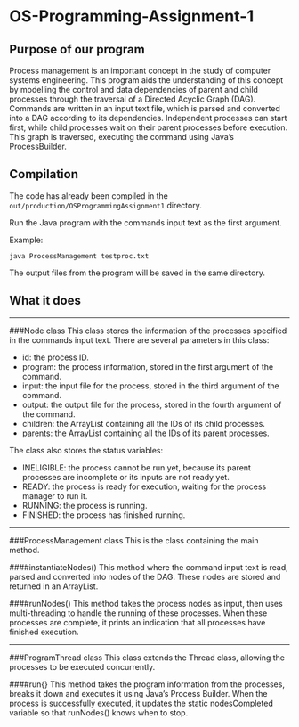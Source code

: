 [//]: # (Programming Assignment 1)
[//]: # (Author 1: Jonathan Bei Qi Yang )
[//]: # (ID: 1001619)
[//]: # (Author 2: Ruth Wong Nam Ying)
[//]: # (ID: 1001795 )
[//]: # (Date: 08/03/2017)

# OS-Programming-Assignment-1

## Purpose of our program
Process management is an important concept in the study of computer systems engineering. This program aids the understanding of this concept by modelling the control and data dependencies of parent and child processes through the traversal of a Directed Acyclic Graph (DAG).
 Commands are written in an input text file, which is parsed and converted into a DAG according to its dependencies. Independent processes can start first, while child processes wait on their parent processes before execution. This graph is traversed, executing the command using Java’s ProcessBuilder. 

## Compilation
The code has already been compiled in the `out/production/OSProgrammingAssignment1` directory.

Run the Java program with the commands input text as the first argument.

Example:

`java ProcessManagement testproc.txt`

The output files from the program will be saved in the same directory.

## What it does

---
###Node class
This class stores the information of the processes specified in the commands input text. There are several parameters in this class:

- id: the process ID.
- program: the process information, stored in the first argument of the command.
- input: the input file for the process, stored in the third argument of the command.
- output: the output file for the process, stored in the fourth argument of the command. 
- children: the ArrayList containing all the IDs of its child processes.
- parents: the ArrayList containing all the IDs of its parent processes. 

The class also stores the status variables: 
- INELIGIBLE: the process cannot be run yet, because its parent processes are incomplete or its inputs are not ready yet. 
- READY: the process is ready for execution, waiting for the process manager to run it.
- RUNNING: the process is running.
- FINISHED: the process has finished running. 

---
###ProcessManagement class
This is the class containing the main method.

####instantiateNodes()
This method where the command input text is read, parsed and converted into nodes of the DAG. These nodes are stored and returned in an ArrayList.

####runNodes()
This method takes the process nodes as input, then uses multi-threading to handle the running of these processes. When these processes are complete, it prints an indication that all processes have finished execution. 

---
###ProgramThread class
This class extends the Thread class, allowing the processes to be executed concurrently. 

####run{}
This method takes the program information from the processes, breaks it down and executes it using Java’s Process Builder. When the process is successfully executed, it updates the static nodesCompleted variable so that runNodes() knows when to stop. 